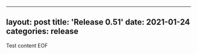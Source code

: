  ---
 layout: post
 title:  'Release 0.51'
 date:   2021-01-24
 categories: release
 ---
 Test content
 EOF
